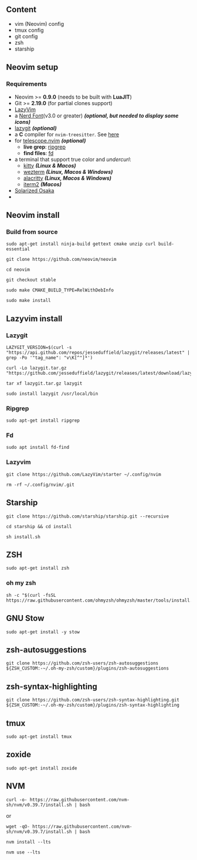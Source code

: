 ## Content

- vim (Neovim) config
- tmux config
- git config
- zsh
- starship

##  Neovim setup

### Requirements

-   Neovim >= **0.9.0** (needs to be built with **LuaJIT**)
-   Git >= **2.19.0** (for partial clones support)
-   [LazyVim](https://www.lazyvim.org/)
-   a [Nerd Font](https://www.nerdfonts.com/)(v3.0 or greater) **_(optional, but needed to display some icons)_**
-   [lazygit](https://github.com/jesseduffield/lazygit) **_(optional)_**
-   a **C** compiler for `nvim-treesitter`. See [here](https://github.com/nvim-treesitter/nvim-treesitter#requirements)
-   for [telescope.nvim](https://github.com/nvim-telescope/telescope.nvim) **_(optional)_**
    -   **live grep**: [ripgrep](https://github.com/BurntSushi/ripgrep)
    -   **find files**: [fd](https://github.com/sharkdp/fd)
-   a terminal that support true color and _undercurl_:
    -   [kitty](https://github.com/kovidgoyal/kitty) **_(Linux & Macos)_**
    -   [wezterm](https://github.com/wez/wezterm) **_(Linux, Macos & Windows)_**
    -   [alacritty](https://github.com/alacritty/alacritty) **_(Linux, Macos & Windows)_**
    -   [iterm2](https://iterm2.com/) **_(Macos)_**
-   [Solarized Osaka](https://github.com/craftzdog/solarized-osaka.nvim)
- 
## Neovim install

### Build from source

```
sudo apt-get install ninja-build gettext cmake unzip curl build-essential
```

```
git clone https://github.com/neovim/neovim
```

```
cd neovim
```

```
git checkout stable
```

```
sudo make CMAKE_BUILD_TYPE=RelWithDebInfo
```

```
sudo make install
```



## Lazyvim install

### Lazygit

```
LAZYGIT_VERSION=$(curl -s "https://api.github.com/repos/jesseduffield/lazygit/releases/latest" | grep -Po '"tag_name": "v\K[^"]*')
```

```
curl -Lo lazygit.tar.gz "https://github.com/jesseduffield/lazygit/releases/latest/download/lazygit_${LAZYGIT_VERSION}_Linux_x86_64.tar.gz"
```

```
tar xf lazygit.tar.gz lazygit
```

```
sudo install lazygit /usr/local/bin
```

### Ripgrep

```
sudo apt-get install ripgrep
```

### Fd

```
sudo apt install fd-find
```


### Lazyvim

```
git clone https://github.com/LazyVim/starter ~/.config/nvim
```

```
rm -rf ~/.config/nvim/.git
```

## Starship

```
git clone https://github.com/starship/starship.git --recursive
```

```
cd starship && cd install
```

```
sh install.sh
```


## ZSH

```
sudo apt-get install zsh
```

### oh my zsh
```
sh -c "$(curl -fsSL https://raw.githubusercontent.com/ohmyzsh/ohmyzsh/master/tools/install.sh)"
```


## GNU Stow

```
sudo apt-get install -y stow
```


## zsh-autosuggestions

```
git clone https://github.com/zsh-users/zsh-autosuggestions ${ZSH_CUSTOM:-~/.oh-my-zsh/custom}/plugins/zsh-autosuggestions
```

## zsh-syntax-highlighting

```
git clone https://github.com/zsh-users/zsh-syntax-highlighting.git ${ZSH_CUSTOM:-~/.oh-my-zsh/custom}/plugins/zsh-syntax-highlighting
```
## tmux

```
sudo apt-get install tmux
```

## zoxide

```
sudo apt-get install zoxide
```

## NVM

```
curl -o- https://raw.githubusercontent.com/nvm-sh/nvm/v0.39.7/install.sh | bash
```

or

```
wget -qO- https://raw.githubusercontent.com/nvm-sh/nvm/v0.39.7/install.sh | bash
```

```
nvm install --lts
```

```
nvm use --lts
```




